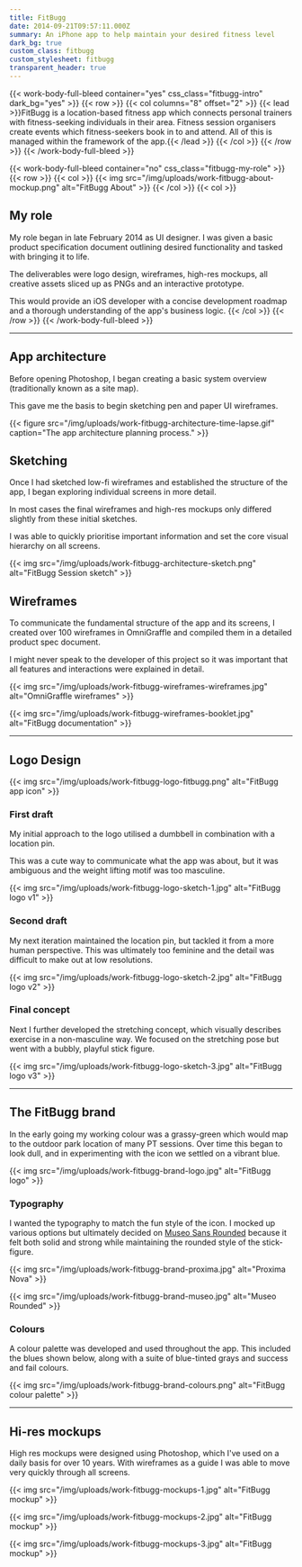 ```yaml
---
title: FitBugg
date: 2014-09-21T09:57:11.000Z
summary: An iPhone app to help maintain your desired fitness level
dark_bg: true
custom_class: fitbugg
custom_stylesheet: fitbugg
transparent_header: true
---
```


{{< work-body-full-bleed container="yes" css_class="fitbugg-intro"  dark_bg="yes" >}}
{{< row >}}
{{< col columns="8" offset="2" >}}
{{< lead >}}FitBugg is a location-based fitness app which connects personal trainers with fitness-seeking individuals in their area. Fitness session organisers create events which fitness-seekers book in to and attend. All of this is managed within the framework of the app.{{< /lead >}}
{{< /col >}}
{{< /row >}}
{{< /work-body-full-bleed >}}

{{< work-body-full-bleed container="no" css_class="fitbugg-my-role" >}}
{{< row >}}
{{< col >}}
{{< img src="/img/uploads/work-fitbugg-about-mockup.png" alt="FitBugg About" >}}
{{< /col >}}
{{< col >}}
## My role

My role began in late February 2014 as UI designer. I was given a basic product specification document outlining desired functionality and tasked with bringing it to life.

The deliverables were logo design, wireframes, high-res mockups, all creative assets sliced up as PNGs and an interactive prototype.

This would provide an iOS developer with a concise development roadmap and a thorough understanding of the app's business logic.
{{< /col >}}
{{< /row >}}
{{< /work-body-full-bleed >}}


---

## App architecture

Before opening Photoshop, I began creating a basic system overview (traditionally known as a site map).

This gave me the basis to begin sketching pen and paper UI wireframes.

{{< figure src="/img/uploads/work-fitbugg-architecture-time-lapse.gif" caption="The app architecture planning process." >}}

## Sketching

Once I had sketched low-fi wireframes and established the structure of the app, I began exploring individual screens in more detail.

In most cases the final wireframes and high-res mockups only differed slightly from these initial sketches.

I was able to quickly prioritise important information and set the core visual hierarchy on all screens.

{{< img src="/img/uploads/work-fitbugg-architecture-sketch.png" alt="FitBugg Session sketch" >}}

## Wireframes

To communicate the fundamental structure of the app and its screens, I created over 100 wireframes in OmniGraffle and compiled them in a detailed product spec document.

I might never speak to the developer of this project so it was important that all features and interactions were explained in detail.

{{< img src="/img/uploads/work-fitbugg-wireframes-wireframes.jpg" alt="OmniGraffle wireframes" >}}

{{< img src="/img/uploads/work-fitbugg-wireframes-booklet.jpg" alt="FitBugg documentation" >}}

---

## Logo Design

{{< img src="/img/uploads/work-fitbugg-logo-fitbugg.png" alt="FitBugg app icon" >}}

### First draft

My initial approach to the logo utilised a dumbbell in combination with a location pin.

This was a cute way to communicate what the app was about, but it was ambiguous and the weight lifting motif was too masculine.

{{< img src="/img/uploads/work-fitbugg-logo-sketch-1.jpg" alt="FitBugg logo v1" >}}

### Second draft

My next iteration maintained the location pin, but tackled it from a more human perspective. This was ultimately too feminine and the detail was difficult to make out at low resolutions.

{{< img src="/img/uploads/work-fitbugg-logo-sketch-2.jpg" alt="FitBugg logo v2" >}}

### Final concept

Next I further developed the stretching concept, which visually describes exercise in a non-masculine way. We focused on the stretching pose but went with a bubbly, playful stick figure.

{{< img src="/img/uploads/work-fitbugg-logo-sketch-3.jpg" alt="FitBugg logo v3" >}}

---

## The FitBugg brand

In the early going my working colour was a grassy-green which would map to the outdoor park location of many PT sessions. Over time this began to look dull, and in experimenting with the icon we settled on a vibrant blue.

{{< img src="/img/uploads/work-fitbugg-brand-logo.jpg" alt="FitBugg logo" >}}

### Typography

I wanted the typography to match the fun style of the icon. I mocked up various options but ultimately decided on [Museo Sans Rounded](http://www.myfonts.com/fonts/exljbris/museo-sans-rounded/) because it felt both solid and strong while maintaining the rounded style of the stick-figure.

{{< img src="/img/uploads/work-fitbugg-brand-proxima.jpg" alt="Proxima Nova" >}}

{{< img src="/img/uploads/work-fitbugg-brand-museo.jpg" alt="Museo Rounded" >}}

### Colours

A colour palette was developed and used throughout the app. This included the blues shown below, along with a suite of blue-tinted grays and success and fail colours.

{{< img src="/img/uploads/work-fitbugg-brand-colours.png" alt="FitBugg colour palette" >}}

---

## Hi-res mockups

High res mockups were designed using Photoshop, which I've used on a daily basis for over 10 years. With wireframes as a guide I was able to move very quickly through all screens.

{{< img src="/img/uploads/work-fitbugg-mockups-1.jpg" alt="FitBugg mockup" >}}

{{< img src="/img/uploads/work-fitbugg-mockups-2.jpg" alt="FitBugg mockup" >}}

{{< img src="/img/uploads/work-fitbugg-mockups-3.jpg" alt="FitBugg mockup" >}}
